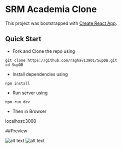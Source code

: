 # SRM Academia Clone

This project was bootstrapped with [Create React App](https://github.com/facebook/create-react-app).

## Quick Start

- Fork and Clone the repo using
```
git clone https://github.com/raghav13901/SupDB.git
cd SupDB
```
- Install dependencies using
```
npm install
```
- Run server using
```
npm run dev
```
- Then in Browser

localhost:3000

##Preview

 ![alt text](https://github.com/raghav13901/SRM_Academia_Clone/tree/master/images/img1.jpeg)
 ![alt text](https://github.com/raghav13901/SRM_Academia_Clone/tree/master/images/img2.jpeg)
